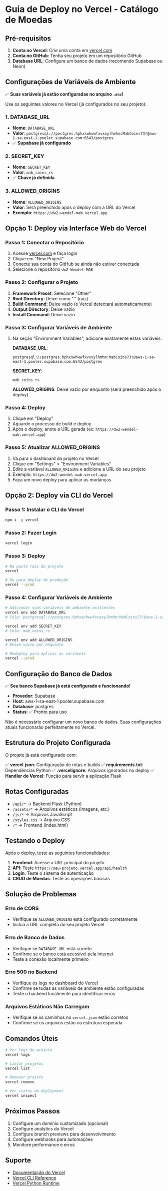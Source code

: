 # Guia de Deploy no Vercel - Catálogo de Moedas

## Pré-requisitos

1. **Conta no Vercel**: Crie uma conta em [vercel.com](https://vercel.com)
2. **Conta no GitHub**: Tenha seu projeto em um repositório GitHub
3. **Database URL**: Configure um banco de dados (recomendo Supabase ou Neon)

## Configurações de Variáveis de Ambiente

✅ **Suas variáveis já estão configuradas no arquivo `.env`!**

Use os seguintes valores no Vercel (já configurados no seu projeto):

### 1. DATABASE_URL
- **Nome**: `DATABASE_URL`
- **Valor**: `postgresql://postgres.hphxswhwwfxvxxylhmhm:MabCoins73!@aws-1-sa-east-1.pooler.supabase.com:6543/postgres`
- ✅ **Supabase já configurado**

### 2. SECRET_KEY
- **Nome**: `SECRET_KEY`
- **Valor**: `mab_coins_rs`
- ✅ **Chave já definida**

### 3. ALLOWED_ORIGINS
- **Nome**: `ALLOWED_ORIGINS`
- **Valor**: Será preenchido após o deploy com a URL do Vercel
- **Exemplo**: `https://dw2-wendel-mab.vercel.app`

## Opção 1: Deploy via Interface Web do Vercel

### Passo 1: Conectar o Repositório
1. Acesse [vercel.com](https://vercel.com) e faça login
2. Clique em "New Project"
3. Conecte sua conta do GitHub se ainda não estiver conectada
4. Selecione o repositório `dw2-Wendel-MAB`

### Passo 2: Configurar o Projeto
1. **Framework Preset**: Selecione "Other"
2. **Root Directory**: Deixe como "." (raiz)
3. **Build Command**: Deixe vazio (o Vercel detectará automaticamente)
4. **Output Directory**: Deixe vazio
5. **Install Command**: Deixe vazio

### Passo 3: Configurar Variáveis de Ambiente
1. Na seção "Environment Variables", adicione exatamente estas variáveis:
   
   **DATABASE_URL**:
   ```
   postgresql://postgres.hphxswhwwfxvxxylhmhm:MabCoins73!@aws-1-sa-east-1.pooler.supabase.com:6543/postgres
   ```
   
   **SECRET_KEY**:
   ```
   mab_coins_rs
   ```
   
   **ALLOWED_ORIGINS**: Deixe vazio por enquanto (será preenchido após o deploy)

### Passo 4: Deploy
1. Clique em "Deploy"
2. Aguarde o processo de build e deploy
3. Após o deploy, anote a URL gerada (ex: `https://dw2-wendel-mab.vercel.app`)

### Passo 5: Atualizar ALLOWED_ORIGINS
1. Vá para o dashboard do projeto no Vercel
2. Clique em "Settings" > "Environment Variables"
3. Edite a variável `ALLOWED_ORIGINS` e adicione a URL do seu projeto
4. Exemplo: `https://dw2-wendel-mab.vercel.app`
5. Faça um novo deploy para aplicar as mudanças

## Opção 2: Deploy via CLI do Vercel

### Passo 1: Instalar o CLI do Vercel
```bash
npm i -g vercel
```

### Passo 2: Fazer Login
```bash
vercel login
```

### Passo 3: Deploy
```bash
# Na pasta raiz do projeto
vercel

# Ou para deploy de produção
vercel --prod
```

### Passo 4: Configurar Variáveis de Ambiente
```bash
# Adicionar suas variáveis de ambiente existentes
vercel env add DATABASE_URL
# Cole: postgresql://postgres.hphxswhwwfxvxxylhmhm:MabCoins73!@aws-1-sa-east-1.pooler.supabase.com:6543/postgres

vercel env add SECRET_KEY
# Cole: mab_coins_rs

vercel env add ALLOWED_ORIGINS
# Deixe vazio por enquanto

# Redeploy para aplicar as variáveis
vercel --prod
```

## Configuração do Banco de Dados

✅ **Seu banco Supabase já está configurado e funcionando!**

- **Provedor**: Supabase
- **Host**: aws-1-sa-east-1.pooler.supabase.com
- **Database**: postgres
- **Status**: ✅ Pronto para uso

Não é necessário configurar um novo banco de dados. Suas configurações atuais funcionarão perfeitamente no Vercel.

## Estrutura do Projeto Configurada

O projeto já está configurado com:

✅ **vercel.json**: Configuração de rotas e builds
✅ **requirements.txt**: Dependências Python
✅ **.vercelignore**: Arquivos ignorados no deploy
✅ **Handler do Vercel**: Função para servir a aplicação Flask

## Rotas Configuradas

- `/api/*` → Backend Flask (Python)
- `/assets/*` → Arquivos estáticos (imagens, etc.)
- `/js/*` → Arquivos JavaScript
- `/styles.css` → Arquivo CSS
- `/*` → Frontend (index.html)

## Testando o Deploy

Após o deploy, teste as seguintes funcionalidades:

1. **Frontend**: Acesse a URL principal do projeto
2. **API**: Teste `https://seu-projeto.vercel.app/api/health`
3. **Login**: Teste o sistema de autenticação
4. **CRUD de Moedas**: Teste as operações básicas

## Solução de Problemas

### Erro de CORS
- Verifique se `ALLOWED_ORIGINS` está configurado corretamente
- Inclua a URL completa do seu projeto Vercel

### Erro de Banco de Dados
- Verifique se `DATABASE_URL` está correto
- Confirme se o banco está acessível pela internet
- Teste a conexão localmente primeiro

### Erro 500 no Backend
- Verifique os logs no dashboard do Vercel
- Confirme se todas as variáveis de ambiente estão configuradas
- Teste o backend localmente para identificar erros

### Arquivos Estáticos Não Carregam
- Verifique se os caminhos no `vercel.json` estão corretos
- Confirme se os arquivos estão na estrutura esperada

## Comandos Úteis

```bash
# Ver logs do projeto
vercel logs

# Listar projetos
vercel list

# Remover projeto
vercel remove

# Ver status do deployment
vercel inspect
```

## Próximos Passos

1. Configure um domínio customizado (opcional)
2. Configure analytics do Vercel
3. Configure branch previews para desenvolvimento
4. Configure webhooks para automações
5. Monitore performance e erros

## Suporte

- [Documentação do Vercel](https://vercel.com/docs)
- [Vercel CLI Reference](https://vercel.com/docs/cli)
- [Vercel Python Runtime](https://vercel.com/docs/functions/serverless-functions/runtimes/python)